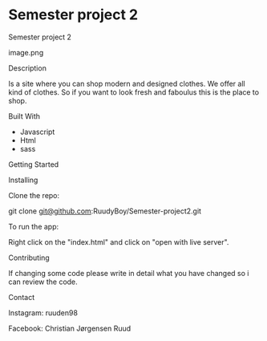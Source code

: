 # Semester project 2

Semester project 2

image.png


Description

Is a site where you can shop modern and designed clothes. We offer all kind of clothes. So if you want to look fresh and faboulus this is the place to shop.

Built With

- Javascript
- Html
- sass

Getting Started

Installing

Clone the repo:

git clone git@github.com:RuudyBoy/Semester-project2.git

To run the app:

Right click on the "index.html" and click on "open with live server".


Contributing

If changing some code please write in detail what you have changed so i can review the code.

Contact

Instagram: ruuden98

Facebook: Christian Jørgensen Ruud

